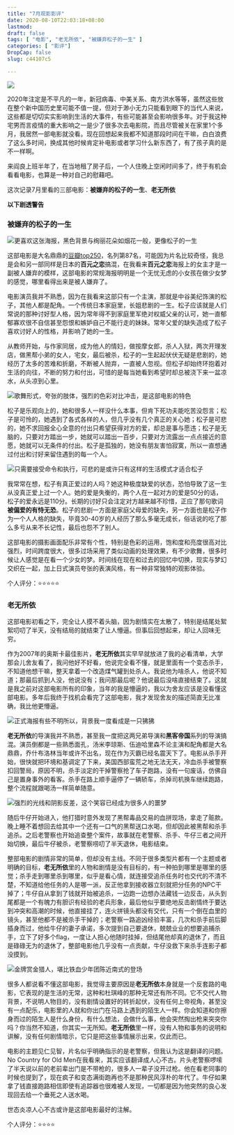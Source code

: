 ```yaml
---
title: "7月观影影评"
date: 2020-08-10T22:03:18+08:00
lastmod: 
draft: false
tags: [ "电影", "老无所依", "被嫌弃松子的一生" ]
categories: [ "影评"]
DropCap: false
slug: c44107c5

---
```


![](https://img-upyun.kekeyu.top/photo_2020-08-10_21-59-36.jpg)

2020年注定是不平凡的一年，新冠病毒、中美关系、南方洪水等等，虽然这些放在整个新中国历史里可能不值一提，但对于渺小无力只能看到眼下的当代人来说，这些都是切切实实影响到生活的大事件，有些可能甚至会影响很多年。对于我这种宅男而言疫情的重大影响之一是少了很多次去电影院，而且尽管被关在家里1个多月，我居然一部电影就没看。现在回想起来我都不知道那段时间在干嘛，白白浪费了这么多时间，换成其他时候肯定补电影或者学习什么新东西了，有了孩子真的是不一样啊。

来阎良上班半年了，在当地租了房子后，一个人住晚上空闲时间多了，终于有机会看看电影，也算是一种对自己的慰藉吧。

这次记录7月里看的三部电影：**被嫌弃的松子的一生**、**老无所依**

**以下剧透警告**

### 被嫌弃的松子的一生

![更喜欢这张海报，黑色背景与绚丽花朵如烟花一般，更像松子的一生](https://img-upyun.kekeyu.top/11111.jpg)

这部电影是大名鼎鼎的[豆瓣top250](https://movie.douban.com/top250)，名列第87名，可能因为片名比较奇怪，我总是会和另一部同样是日本的**百元之恋**搞混，在我看来**百元之恋**海报上的女主才是一副被人嫌弃的模样，这部电影的常规海报明明是一个无忧无虑的小女孩在做少女梦的感觉，哪里看得出来是被人嫌弃了。

电影演员我并不熟悉，因为在我看来这部只有一个主演，那就是中谷美纪饰演的松子，其他人都是配角。一个传统日本家庭里，长姐悲剧的一生。松子应该就是人们常说的那种讨好型人格，因为常年得不到家庭里军绝对权威父亲的认可，她一直郁郁寡欢很不自信甚至怨恨和嫉妒自己不能行走的妹妹。常年父爱的缺失造成了松子喜欢讨好人的性格，并影响了她的一生。

从教师开始，与作家同居，成为他人的情妇，做按摩女郎，杀人入狱，两次开理发店，做黑帮小弟的女人，宅女，最后被杀，松子的一生起起伏伏无疑是悲剧的，她经历了太多的苦难和折磨，不断被人抛弃，一直被人忽视。但松子却始终环抱着对生活的向往，不断的努力和付出，可惜的是每当她看到希望时却总被浇下来一盆凉水，从头凉到心里。

![歌舞形式，夸张的肢体，强烈的色彩对比冲击，是这部电影的特色](https://img-upyun.kekeyu.top/p2549963465.jpg)

松子是乐观向上的，她和很多人一样没什么本事，但肯下死功夫能吃苦没怨言；松子是可怜的，她遇到了各式各样的人，但几乎没有几个真正的关心她；松子是可悲的，她不求回报全心全意的付出只希望获得对方的爱，却总是事与愿违；松子是无脑的，只要对方踏出一步，她就可以踏出一百步，只要对方流露出一点点接近的意愿，她就可以无条件的付出。松子是孤独的，她没有朋友害怕寂寞，所以一直想通过付出和讨好来留住遇到的每一个人。

![只需要接受命令和执行，可悲的是或许只有这样的生活模式才适合松子](https://img-upyun.kekeyu.top/p474950303.jpg)

我常常在想，松子有真正爱过的人吗？她这种极度缺爱的状态，恐怕导致了这一生从没真正爱上过一个人。她的爱是失衡的，两个人在一起对方的爱是50分的话，松子的爱永远是110分。长期的讨好只会注定对方越来越不珍惜，正应了那句歌词**被偏爱的有恃无恐**。松子的悲剧一方面是家庭父母爱的缺失，另一方面也是松子作为一个人人格的缺失，毕竟30-40岁的人经历了那么多毫无成长，俗话说的吃了那么多亏从来不长记性，最后也怨不了别人。

这部电影的摄影画面配乐非常有个性，特别是色彩的运用，饱和度和亮度很高对比强烈，时间跨度很大，很多过场采用了类似动画的处理效果，有不少歌舞，很多时候让人感觉是在看一个少女的梦。时间线在现在和过去的回忆中切换，现实与梦幻交织在一起，加上日式演员夸张的表演风格，有一种非常独特的观影体验。

个人评分：⭐⭐⭐⭐⭐

### 老无所依

这部电影初看之下，完全让人摸不着头脑，因为剧情实在太散了，特别是结尾处絮絮叨叨了半天，没有结局的就结束了让人懵逼。但事后回想起来，却让人回味无穷。

作为2007年的奥斯卡最佳影片，**老无所依**其实早早就放进了我的必看清单，大学那会儿舍友看了，我问他好不好看，他说完全看不懂，就是里面有一个变态杀手，不知道他想干嘛，整天拿着一个改造煤气罐到处杀人。我说他为啥杀人，他说不知道；那最后抓到人没，他说没有；我问那最后呢？他说最后没啥直接结束了。这就是我之前对这部电影所有的印象，当年的我是懵逼的，我以为舍友应该是没看懂这部电影。多年后我终于找机会看完了这部电影，我才发现舍友的描述简直无比准确，我比他更懵逼。

![正式海报有些不明所以，背景我一度看成是一只狒狒](https://img-upyun.kekeyu.top/22222.jpg)

**老无所依**的导演我并不熟悉，甚至我一度把这两兄弟导演和**黑客帝国**系列的导演搞混。演员倒都是一些熟悉面孔，汤米李琼斯、伍迪哈里森不论主演和配角都是大名鼎鼎，乔什布洛林当年或许不出名，现在作为灭霸已经名震天下了。电影从杀手开始，很快就把环境和基调定了下来，美国西部蛮荒之地无法无天，冷血杀手被警察扣回警局，原因不明，杀手淡定的干掉警察抢了车子跑路，没有一句废话，仿佛自己是置身事外的看客。杀手在路上顺手逼停了一辆轿车，杀掉司机换车继续跑路，整个流程就跟喝汤一样简单随意。

![强烈的光线和阴影反差，这个笑容已经成为很多人的噩梦](https://img-upyun.kekeyu.top/p2504742797.jpg)

随后牛仔开始进入，他打猎时意外发现了黑帮毒品交易的血拼现场，拿走了赃款。晚上睡不着想回去给其中一个还有一口气的黑帮送口水喝，但却因此被黑帮和杀手追杀。之后老警察也开始追查整个案件，故事就在老警察、杀手、牛仔三者之间开始切换，最后牛仔被杀，老警察唠叨了半天退休，电影结束。

整部电影的剧情非常的简单，但却没有主线。不同于很多类型片都有一个主题或者明确的目标，**老无所依**里的人物和剧情是没有目标的，有一种拍到哪里是哪里的感觉；杀手走到哪里杀到哪里，似乎是看心情，就连接受追杀任务时也交代的不清不楚，不知道给他任务的人是哪一派，反正他拿到接收器立刻就把分任务的NPC干掉了；牛仔自从拿到了钱就开始被追杀，一边跑一边想办法藏钱一边反击，从头到尾都是一个有魄力有胆识有经验的老兵形象，最后他似乎要绝地反击剧情终于要达到冲突和高潮的时候，他直接挂了，连火拼镜头都没有交代，只有一个倒在血里的镜头，甚至他都不是被杀手干掉的；老警察一路追凶经验丰富，几次和杀手前后脚插身而过，他给牛仔的妻子承诺，多次提到自己要退休，兢兢业业的想要追捕杀手，立下了好多个flag，一度让人担心他随时挂掉，但结尾他却真的退休了，而且是碌碌无为的退休了，整部电影他几乎没有一点贡献，牛仔没救下来杀手连影子都没摸到。

![金牌赏金猎人，堪比铁血少年团陈近南式的登场](https://img-upyun.kekeyu.top/p2504742996.jpg)

很多人都说看不懂这部电影，我觉得主要原因是**老无所依**本身就是一个反套路的电影，它表现的是生活的无常，这种和杜琪峰的那种无常还有所不同。它不交代人物背景，不说明人物目的，没有剧情设置好的转折起伏，没有任何上帝视角，甚至没有一点配乐，电影里的人就和你出门在马路上遇到的陌生人一样。你会知道和你擦身而过的陌生人是什么身份，有什么想法，会做什么事，他会突然掏出枪来突突你吗？你当然不知道，你其实一无所知。**老无所依**里一样，没有人物和事务的说明和讲解，没有任何剧情暗示，它只是把这些事情展示出来，仅此而已。

电影的主题见仁见智，片名似乎明确指示的是老警察，但我认为这是翻译的问题。No Country for Old Men在我看来，其实应该翻译成人心不古。片头老警察啰嗦了半天说以前的老前辈出门是不带枪的，很多人一辈子没开过枪。他在看老同事的时候也提到了，现在疯子和变态满街跑再也不是那种民风淳朴的年代了。牛仔如果拿了钱直接跑路相信即使有追踪器也很难被人发现，一切都是因为他突然的良心发现回去给一个垂死之人送水喝。

世态炎凉人心不古或许是这部电影最好的注解。

个人评分：⭐⭐⭐⭐
